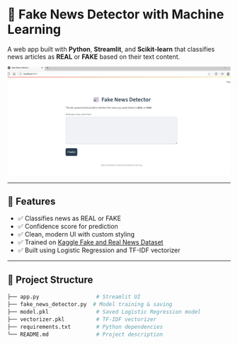 # 📰 Fake News Detector with Machine Learning

A web app built with **Python**, **Streamlit**, and **Scikit-learn** that classifies news articles as **REAL** or **FAKE** based on their text content.

![App Screenshot](https://raw.githubusercontent.com/Reethum6/fake-news-detector/main/images/streamlitapp.png)


 <!-- Replace with actual image path -->

---

## 🚀 Features

- ✅ Classifies news as REAL or FAKE
- ✅ Confidence score for prediction
- ✅ Clean, modern UI with custom styling
- ✅ Trained on [Kaggle Fake and Real News Dataset](https://www.kaggle.com/clmentbisaillon/fake-and-real-news-dataset)
- ✅ Built using Logistic Regression and TF-IDF vectorizer

---

## 📂 Project Structure

```bash
├── app.py                  # Streamlit UI
├── fake_news_detector.py  # Model training & saving
├── model.pkl               # Saved Logistic Regression model
├── vectorizer.pkl          # TF-IDF vectorizer
├── requirements.txt        # Python dependencies
└── README.md               # Project description
